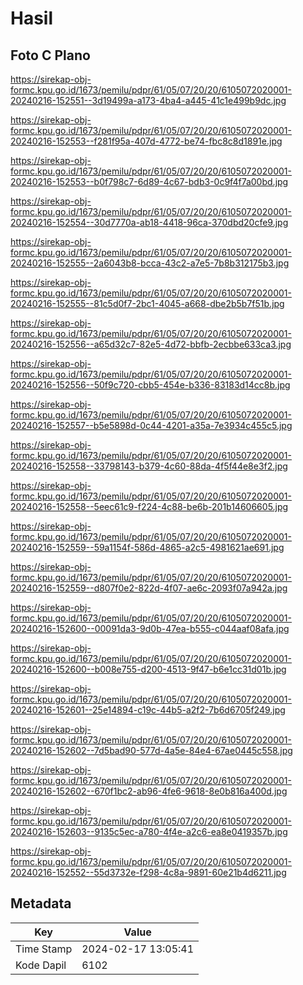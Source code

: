 # Hasil

## Foto C Plano

https://sirekap-obj-formc.kpu.go.id/1673/pemilu/pdpr/61/05/07/20/20/6105072020001-20240216-152551--3d19499a-a173-4ba4-a445-41c1e499b9dc.jpg

https://sirekap-obj-formc.kpu.go.id/1673/pemilu/pdpr/61/05/07/20/20/6105072020001-20240216-152553--f281f95a-407d-4772-be74-fbc8c8d1891e.jpg

https://sirekap-obj-formc.kpu.go.id/1673/pemilu/pdpr/61/05/07/20/20/6105072020001-20240216-152553--b0f798c7-6d89-4c67-bdb3-0c9f4f7a00bd.jpg

https://sirekap-obj-formc.kpu.go.id/1673/pemilu/pdpr/61/05/07/20/20/6105072020001-20240216-152554--30d7770a-ab18-4418-96ca-370dbd20cfe9.jpg

https://sirekap-obj-formc.kpu.go.id/1673/pemilu/pdpr/61/05/07/20/20/6105072020001-20240216-152555--2a6043b8-bcca-43c2-a7e5-7b8b312175b3.jpg

https://sirekap-obj-formc.kpu.go.id/1673/pemilu/pdpr/61/05/07/20/20/6105072020001-20240216-152555--81c5d0f7-2bc1-4045-a668-dbe2b5b7f51b.jpg

https://sirekap-obj-formc.kpu.go.id/1673/pemilu/pdpr/61/05/07/20/20/6105072020001-20240216-152556--a65d32c7-82e5-4d72-bbfb-2ecbbe633ca3.jpg

https://sirekap-obj-formc.kpu.go.id/1673/pemilu/pdpr/61/05/07/20/20/6105072020001-20240216-152556--50f9c720-cbb5-454e-b336-83183d14cc8b.jpg

https://sirekap-obj-formc.kpu.go.id/1673/pemilu/pdpr/61/05/07/20/20/6105072020001-20240216-152557--b5e5898d-0c44-4201-a35a-7e3934c455c5.jpg

https://sirekap-obj-formc.kpu.go.id/1673/pemilu/pdpr/61/05/07/20/20/6105072020001-20240216-152558--33798143-b379-4c60-88da-4f5f44e8e3f2.jpg

https://sirekap-obj-formc.kpu.go.id/1673/pemilu/pdpr/61/05/07/20/20/6105072020001-20240216-152558--5eec61c9-f224-4c88-be6b-201b14606605.jpg

https://sirekap-obj-formc.kpu.go.id/1673/pemilu/pdpr/61/05/07/20/20/6105072020001-20240216-152559--59a1154f-586d-4865-a2c5-4981621ae691.jpg

https://sirekap-obj-formc.kpu.go.id/1673/pemilu/pdpr/61/05/07/20/20/6105072020001-20240216-152559--d807f0e2-822d-4f07-ae6c-2093f07a942a.jpg

https://sirekap-obj-formc.kpu.go.id/1673/pemilu/pdpr/61/05/07/20/20/6105072020001-20240216-152600--00091da3-9d0b-47ea-b555-c044aaf08afa.jpg

https://sirekap-obj-formc.kpu.go.id/1673/pemilu/pdpr/61/05/07/20/20/6105072020001-20240216-152600--b008e755-d200-4513-9f47-b6e1cc31d01b.jpg

https://sirekap-obj-formc.kpu.go.id/1673/pemilu/pdpr/61/05/07/20/20/6105072020001-20240216-152601--25e14894-c19c-44b5-a2f2-7b6d6705f249.jpg

https://sirekap-obj-formc.kpu.go.id/1673/pemilu/pdpr/61/05/07/20/20/6105072020001-20240216-152602--7d5bad90-577d-4a5e-84e4-67ae0445c558.jpg

https://sirekap-obj-formc.kpu.go.id/1673/pemilu/pdpr/61/05/07/20/20/6105072020001-20240216-152602--670f1bc2-ab96-4fe6-9618-8e0b816a400d.jpg

https://sirekap-obj-formc.kpu.go.id/1673/pemilu/pdpr/61/05/07/20/20/6105072020001-20240216-152603--9135c5ec-a780-4f4e-a2c6-ea8e0419357b.jpg

https://sirekap-obj-formc.kpu.go.id/1673/pemilu/pdpr/61/05/07/20/20/6105072020001-20240216-152552--55d3732e-f298-4c8a-9891-60e21b4d6211.jpg


## Metadata

| Key        | Value               |
| ---------- | ------------------- |
| Time Stamp | 2024-02-17 13:05:41 |
| Kode Dapil | 6102                |



